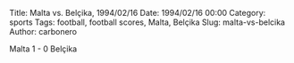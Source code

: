 Title: Malta vs. Belçika, 1994/02/16
Date: 1994/02/16 00:00
Category: sports
Tags: football, football scores, Malta, Belçika
Slug: malta-vs-belcika
Author: carbonero


Malta 1 - 0 Belçika
